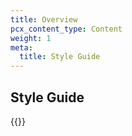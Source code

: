 ```yaml
---
title: Overview
pcx_content_type: Content
weight: 1
meta:
  title: Style Guide
---
```


## Style Guide

{{<directory-listing>}}
